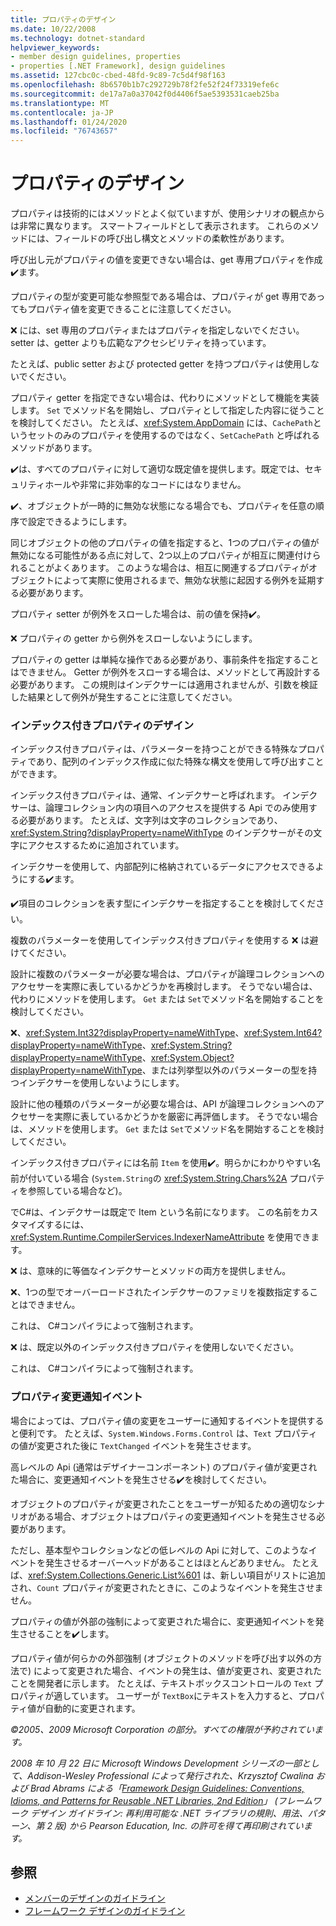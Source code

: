 ```yaml
---
title: プロパティのデザイン
ms.date: 10/22/2008
ms.technology: dotnet-standard
helpviewer_keywords:
- member design guidelines, properties
- properties [.NET Framework], design guidelines
ms.assetid: 127cbc0c-cbed-48fd-9c89-7c5d4f98f163
ms.openlocfilehash: 8b6570b1b7c292729b78f2fe52f24f73319efe6c
ms.sourcegitcommit: de17a7a0a37042f0d4406f5ae5393531caeb25ba
ms.translationtype: MT
ms.contentlocale: ja-JP
ms.lasthandoff: 01/24/2020
ms.locfileid: "76743657"
---
```

# <a name="property-design"></a>プロパティのデザイン
プロパティは技術的にはメソッドとよく似ていますが、使用シナリオの観点からは非常に異なります。 スマートフィールドとして表示されます。 これらのメソッドには、フィールドの呼び出し構文とメソッドの柔軟性があります。

 呼び出し元がプロパティの値を変更できない場合は、get 専用プロパティを作成✔️ます。

 プロパティの型が変更可能な参照型である場合は、プロパティが get 専用であってもプロパティ値を変更できることに注意してください。

 ❌ には、set 専用のプロパティまたはプロパティを指定しないでください。 setter は、getter よりも広範なアクセシビリティを持っています。

 たとえば、public setter および protected getter を持つプロパティは使用しないでください。

 プロパティ getter を指定できない場合は、代わりにメソッドとして機能を実装します。 `Set` でメソッド名を開始し、プロパティとして指定した内容に従うことを検討してください。 たとえば、<xref:System.AppDomain> には、`CachePath`というセットのみのプロパティを使用するのではなく、`SetCachePath` と呼ばれるメソッドがあります。

 ✔️は、すべてのプロパティに対して適切な既定値を提供します。既定では、セキュリティホールや非常に非効率的なコードにはなりません。

 ✔️、オブジェクトが一時的に無効な状態になる場合でも、プロパティを任意の順序で設定できるようにします。

 同じオブジェクトの他のプロパティの値を指定すると、1つのプロパティの値が無効になる可能性がある点に対して、2つ以上のプロパティが相互に関連付けられることがよくあります。 このような場合は、相互に関連するプロパティがオブジェクトによって実際に使用されるまで、無効な状態に起因する例外を延期する必要があります。

 プロパティ setter が例外をスローした場合は、前の値を保持✔️。

 ❌ プロパティの getter から例外をスローしないようにします。

 プロパティの getter は単純な操作である必要があり、事前条件を指定することはできません。 Getter が例外をスローする場合は、メソッドとして再設計する必要があります。 この規則はインデクサーには適用されませんが、引数を検証した結果として例外が発生することに注意してください。

### <a name="indexed-property-design"></a>インデックス付きプロパティのデザイン
 インデックス付きプロパティは、パラメーターを持つことができる特殊なプロパティであり、配列のインデックス作成に似た特殊な構文を使用して呼び出すことができます。

 インデックス付きプロパティは、通常、インデクサーと呼ばれます。 インデクサーは、論理コレクション内の項目へのアクセスを提供する Api でのみ使用する必要があります。 たとえば、文字列は文字のコレクションであり、<xref:System.String?displayProperty=nameWithType> のインデクサーがその文字にアクセスするために追加されています。

 インデクサーを使用して、内部配列に格納されているデータにアクセスできるようにする✔️ます。

 ✔️項目のコレクションを表す型にインデクサーを指定することを検討してください。

 複数のパラメーターを使用してインデックス付きプロパティを使用する ❌ は避けてください。

 設計に複数のパラメーターが必要な場合は、プロパティが論理コレクションへのアクセサーを実際に表しているかどうかを再検討します。 そうでない場合は、代わりにメソッドを使用します。 `Get` または `Set`でメソッド名を開始することを検討してください。

 ❌、<xref:System.Int32?displayProperty=nameWithType>、<xref:System.Int64?displayProperty=nameWithType>、<xref:System.String?displayProperty=nameWithType>、<xref:System.Object?displayProperty=nameWithType>、または列挙型以外のパラメーターの型を持つインデクサーを使用しないようにします。

 設計に他の種類のパラメーターが必要な場合は、API が論理コレクションへのアクセサーを実際に表しているかどうかを厳密に再評価します。 そうでない場合は、メソッドを使用します。 `Get` または `Set`でメソッド名を開始することを検討してください。

 インデックス付きプロパティには名前 `Item` を使用✔️。明らかにわかりやすい名前が付いている場合 (`System.String`の <xref:System.String.Chars%2A> プロパティを参照している場合など)。

 でC#は、インデクサーは既定で Item という名前になります。 この名前をカスタマイズするには、<xref:System.Runtime.CompilerServices.IndexerNameAttribute> を使用できます。

 ❌ は、意味的に等価なインデクサーとメソッドの両方を提供しません。

 ❌、1つの型でオーバーロードされたインデクサーのファミリを複数指定することはできません。

 これは、 C#コンパイラによって強制されます。

 ❌ は、既定以外のインデックス付きプロパティを使用しないでください。

 これは、 C#コンパイラによって強制されます。

### <a name="property-change-notification-events"></a>プロパティ変更通知イベント
 場合によっては、プロパティ値の変更をユーザーに通知するイベントを提供すると便利です。 たとえば、`System.Windows.Forms.Control` は、`Text` プロパティの値が変更された後に `TextChanged` イベントを発生させます。

 高レベルの Api (通常はデザイナーコンポーネント) のプロパティ値が変更された場合に、変更通知イベントを発生させる✔️を検討してください。

 オブジェクトのプロパティが変更されたことをユーザーが知るための適切なシナリオがある場合、オブジェクトはプロパティの変更通知イベントを発生させる必要があります。

 ただし、基本型やコレクションなどの低レベルの Api に対して、このようなイベントを発生させるオーバーヘッドがあることはほとんどありません。 たとえば、<xref:System.Collections.Generic.List%601> は、新しい項目がリストに追加され、`Count` プロパティが変更されたときに、このようなイベントを発生させません。

 プロパティの値が外部の強制によって変更された場合に、変更通知イベントを発生させることを✔️します。

 プロパティ値が何らかの外部強制 (オブジェクトのメソッドを呼び出す以外の方法で) によって変更された場合、イベントの発生は、値が変更され、変更されたことを開発者に示します。 たとえば、テキストボックスコントロールの `Text` プロパティが適しています。 ユーザーが `TextBox`にテキストを入力すると、プロパティ値が自動的に変更されます。

 *©2005、2009 Microsoft Corporation の部分。すべての権限が予約されています。*

 *2008 年 10 月 22 日に Microsoft Windows Development シリーズの一部として、Addison-Wesley Professional によって発行された、Krzysztof Cwalina および Brad Abrams による「[Framework Design Guidelines: Conventions, Idioms, and Patterns for Reusable .NET Libraries, 2nd Edition](https://www.informit.com/store/framework-design-guidelines-conventions-idioms-and-9780321545619)」 (フレームワーク デザイン ガイドライン: 再利用可能な .NET ライブラリの規則、用法、パターン、第 2 版) から Pearson Education, Inc. の許可を得て再印刷されています。*

## <a name="see-also"></a>参照

- [メンバーのデザインのガイドライン](../../../docs/standard/design-guidelines/member.md)
- [フレームワーク デザインのガイドライン](../../../docs/standard/design-guidelines/index.md)
